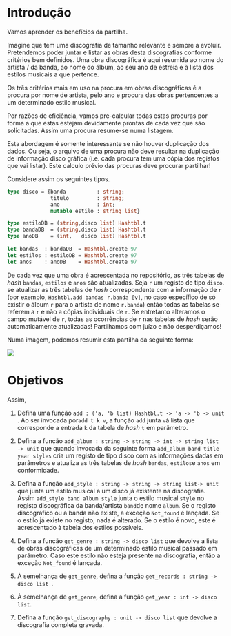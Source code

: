 # Introdução

Vamos aprender os benefícios da partilha.

Imagine que tem uma discografia de tamanho relevante e sempre a evoluir. Pretendemos poder juntar e listar as obras desta discografias conforme critérios bem definidos.   Uma obra discográfica é aqui resumida ao nome do artista / da banda, ao nome do álbum, ao seu ano de estreia e à lista dos estilos musicais a que pertence.

Os três critérios mais em uso na procura em obras discográficas é a procura por nome de artista, pelo ano e procura das obras pertencentes a um determinado estilo musical.

Por razões de eficiência, vamos pre-calcular todas estas procuras por forma a que estas estejam devidamente prontas de cada vez que são solicitadas. Assim uma procura resume-se numa listagem.

Esta abordagem é somente interessante se não houver duplicação dos dados. Ou seja, o arquivo de uma procura não deve resultar na duplicação de informação disco gráfica (i.e. cada procura tem uma cópia dos registos que vai listar). Este calculo prévio das procuras deve procurar partilhar!

Considere assim os seguintes tipos.

```ocaml
type disco = {banda          : string;
              titulo         : string;
              ano            : int;
              mutable estilo : string list}

type estiloDB = (string,disco list) Hashtbl.t
type bandaDB  = (string,disco list) Hashtbl.t
type anoDB    = (int,   disco list) Hashtbl.t
    
let bandas  : bandaDB  = Hashtbl.create 97 
let estilos : estiloDB = Hashtbl.create 97 
let anos    : anoDB    = Hashtbl.create 97 

```



De cada vez que uma obra é acrescentada no repositório, as três tabelas de _hash_ `bandas`, `estilos` e `anos` são atualizadas.  Seja `r` um registo de tipo `disco`. se atualizar as três tabelas de _hash_ correspondente com a informação de `r` (por exemplo, `Hashtbl.add bandas r.banda [v]`, no caso específico de só existir o álbum `r` para o artista de nome `r.banda`) então todas as tabelas se referem a `r` e não a cópias individuais de `r`.  Se entretanto alteramos o campo mutável de `r`, todas as ocorrências de `r` nas tabelas de _hash_ serão automaticamente atualizadas! Partilhamos com juízo e não desperdiçamos!

Numa imagem, podemos resumir esta partilha da seguinte forma:

![](sharing.png)


# Objetivos

Assim,

1. Defina uma função `add : ('a, 'b list) Hashtbl.t -> 'a -> 'b -> unit `.  Ao ser invocada por`add t k v`, a função `add` junta `v`à lista que corresponde a entrada `k` da tabela de _hash_ `t` em parâmetro.

2. Defina a função `add_album : string -> string -> int -> string list -> unit`  que quando invocada da seguinte forma `add_album band title year styles` cria  um registo de tipo disco com as informações dadas em parâmetros e atualiza as três tabelas de _hash_ `bandas`, `estilos`e `anos` em conformidade.

3.  Defina a função `add_style : string -> string -> string list-> unit` que junta um estilo musical  a um disco já existente na discografia.  Assim `add_style band album style` junta  o estilo musical  `style` no registo discográfica da banda/artista `band`de nome `album`. Se o registo discográfico ou a banda não existe, a exceção `Not_found` é lançada.  Se o estilo já existe no registo, nada é alterado. Se o estilo é novo, este é acrescentado à tabela dos estilos possíveis.  

4.  Defina a função `get_genre : string -> disco list`  que devolve a lista de obras discográficas de um determinado estilo musical passado em parâmetro. Caso este estilo não esteja presente na discografia, então a exceção `Not_found` é lançada.

5. À semelhança de `get_genre`, defina a função `get_records : string -> disco list `.  

6. À semelhança de `get_genre`, defina a função `get_year : int -> disco list`.   

7. Defina a função `get_discography : unit -> disco list` que devolve a discografia completa gravada.
